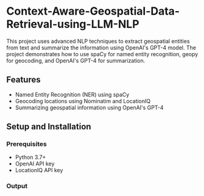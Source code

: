 # Context-Aware-Geospatial-Data-Retrieval-using-LLM-NLP

This project uses advanced NLP techniques to extract geospatial entities from text and summarize the information using OpenAI's GPT-4 model. The project demonstrates how to use spaCy for named entity recognition, geopy for geocoding, and OpenAI's GPT-4 for summarization.

## Features

- Named Entity Recognition (NER) using spaCy
- Geocoding locations using Nominatim and LocationIQ
- Summarizing geospatial information using OpenAI's GPT-4

## Setup and Installation

### Prerequisites

- Python 3.7+
- OpenAI API key
- LocationIQ API key

### Output
